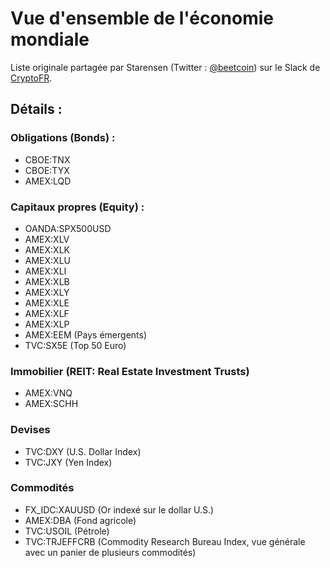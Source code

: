 # Vue d'ensemble de l'économie mondiale

Liste originale partagée par Starensen (Twitter : [@beetcoin](https;//twitter.com/beetcoin)) sur le Slack de [CryptoFR](https://cryptofr.com/).


## Détails :

### Obligations (Bonds) :

- CBOE:TNX
- CBOE:TYX
- AMEX:LQD


### Capitaux propres (Equity) :

- OANDA:SPX500USD
- AMEX:XLV
- AMEX:XLK
- AMEX:XLU
- AMEX:XLI
- AMEX:XLB
- AMEX:XLY
- AMEX:XLE
- AMEX:XLF
- AMEX:XLP
- AMEX:EEM (Pays émergents)
- TVC:SX5E (Top 50 Euro)


### Immobilier (REIT: Real Estate Investment Trusts)

- AMEX:VNQ
- AMEX:SCHH


### Devises

- TVC:DXY (U.S. Dollar Index)
- TVC:JXY (Yen Index)


### Commodités

- FX_IDC:XAUUSD (Or indexé sur le dollar U.S.)
- AMEX:DBA (Fond agricole)
- TVC:USOIL (Pétrole)
- TVC:TRJEFFCRB  (Commodity Research Bureau Index, vue générale avec un panier de plusieurs commodités)
